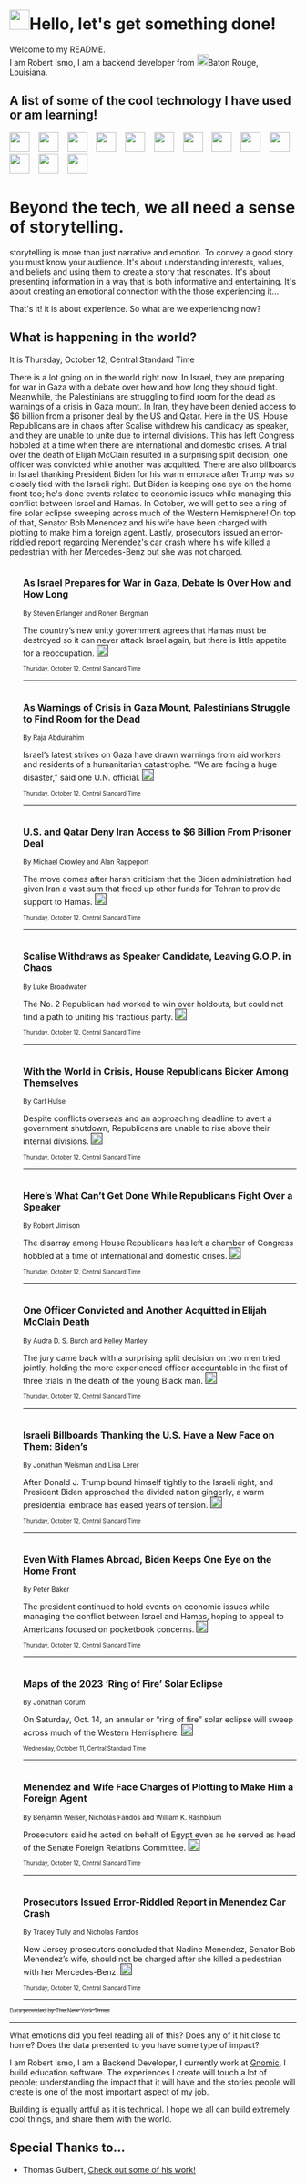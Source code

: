 <h1><img src="https://emojis.slackmojis.com/emojis/images/1643514375/3493/hot-coffee.gif?1643514375" width="35"/>Hello, let's get something done!</h1>

<p>Welcome to my README.<br/>
I am Robert Ismo, I am a backend developer from <img src="https://emojis.slackmojis.com/emojis/images/1638395689/50435/moulin_rouge.png?1638395689" width="20"/>Baton Rouge, Louisiana.</p>
<h2>A list of some of the cool technology I have used or am learning!</h2>
<p>
<img src="https://emojis.slackmojis.com/emojis/images/1643516091/21142/meow_bongotap.gif?1643516091" width="35" alt="">
<img src="https://img.shields.io/badge/Favorite%20Frontend%20Framework-SvelteKit-f83903" alt="">
<img src="https://img.shields.io/badge/Second%20Favorite-Vue-40b581" alt="">
<img src="https://img.shields.io/badge/Most%20Used%20Runtime-Nodejs-78b061" alt="">
<img src="https://emojis.slackmojis.com/emojis/images/1643517416/34482/fire.gif?1643517416" width="35" alt="">
<img src="https://img.shields.io/badge/Javascript%20But%20Better-Typescript-0078ca" alt="">
<img src="https://img.shields.io/badge/Favorite%20Language-Elixir-3e244d" alt="">
<img src="https://img.shields.io/badge/Containerize%20Everything-Docker-6ac9ef" alt="">
<img src="https://emojis.slackmojis.com/emojis/images/1643514596/5999/meow_party.gif?1643514596" width="35" alt="">
<img src="https://img.shields.io/badge/API%20Love%20Language-Graphql-de32a5" alt="">
<img src="https://img.shields.io/badge/Our%20Favorite%20Version%20Controller-Git-e94f33" alt="">
<img src="https://img.shields.io/badge/Favorite%20Database-Redis-d42d1d" alt="">
<img src="https://emojis.slackmojis.com/emojis/images/1643514559/5584/deployparrot.gif?1643514559" width="35" alt="">
<img src="https://img.shields.io/badge/Container%20Interstate-RabbitMQ-f66200" alt="">
<img src="https://img.shields.io/badge/Gotta%20Learn-Kubernetes-316adf" alt="">
<img src="https://img.shields.io/badge/Really%20Mature%20Now-WASM-654fef" alt="">
<img src="https://emojis.slackmojis.com/emojis/images/1666642497/61942/dance_vibe.gif?1666642497" width="35" alt="">
<img src="https://img.shields.io/badge/For%20My%20M1-ARM64-657d96" alt="">
<img src="https://img.shields.io/badge/Loving%20This%20So%20Much-TailwindCSS-17bcb5" alt="">
<img src="https://img.shields.io/badge/Cool%20Build%20Tool-Vite-f9cb24" alt="">
<img src="https://emojis.slackmojis.com/emojis/images/1669231376/62819/working-on-it.gif?1669231376" width="35" alt="">
<img src="https://img.shields.io/badge/Fun%20and%20Easy%20Database-MongoDB-5f8c49" alt="">
<img src="https://img.shields.io/badge/JS%20Life%20Support-NPM-c73737" alt="">
<img src="https://img.shields.io/badge/I%20Liked%20It-DynamoDB-0073b9" alt="">
<img src="https://emojis.slackmojis.com/emojis/images/1643514045/46/question.gif?1643514045" width="35" alt="">
<img src="https://img.shields.io/badge/cool-React-60d6f9" alt="">
<img src="https://img.shields.io/badge/Future%20Big%20Project-Lambda-f37e00" alt="">
<img src="https://img.shields.io/badge/NPM%20But%20Better-PNPM-f1aa07" alt="">
<img src="https://emojis.slackmojis.com/emojis/images/1643514943/9662/fbwow.gif?1643514943" width="35" alt="">
<img src="https://img.shields.io/badge/First%20Language-C-662079" alt="">
<img src="https://img.shields.io/badge/Where%20I%20Deploy%20Frontend-Vercel-000000" alt="">
<img src="https://img.shields.io/badge/Who%20Does%20not%20Want%20an%20App-Swift-f9492a" alt="">
<img src="https://emojis.slackmojis.com/emojis/images/1643514058/151/javascript.png?1643514058" width="35" alt="">
<img src="https://img.shields.io/badge/cool-Python-fbd542" alt="">
<img src="https://img.shields.io/badge/Favorite%20Something-Stripe-656cdc" alt="">
<img src="https://img.shields.io/badge/Of%20Course-HTML5-ed6327" alt="">
<img src="https://emojis.slackmojis.com/emojis/images/1660415405/60731/bomb.gif?1660415405" width="35" alt="">
<img src="https://img.shields.io/badge/hate-CSS-2964ec" alt="">
<img src="https://img.shields.io/badge/Learning-CircleCI-141215" alt="">
<img src="https://img.shields.io/badge/Learning-Rust-fbbb3b" alt="">
<img src="https://emojis.slackmojis.com/emojis/images/1660415397/60712/writing-hand.gif?1660415397" width="35" alt="">
<img src="https://img.shields.io/badge/Dev%20Browser%20of%20Choice-Firefox-cc4e26" alt="">
<img src="https://img.shields.io/badge/Recoverying%20From%20Windows-UNIX-1781e3" alt="">
<img src="https://img.shields.io/badge/LOVE-LogSeq-90c1c2" alt="">
<img src="https://emojis.slackmojis.com/emojis/images/1643514066/223/kirby.gif?1643514066" width="35" alt="">
<img src="https://img.shields.io/badge/Daily%20Driver-MacOS-e6e6e8" alt="">
<img src="https://img.shields.io/badge/Git%20Server-Github-000000" alt="">
<img src="https://img.shields.io/badge/enjoyable-EC2-f17428" alt="">
<img src="https://emojis.slackmojis.com/emojis/images/1643514239/2069/excited.gif?1643514239" width="35" alt="">
</p>
<h1>Beyond the tech, we all need a sense of storytelling.</h1>
<p>storytelling is more than just narrative and emotion. To convey a good story you must know your audience. It's about understanding interests, values, and beliefs and using them to create a story that resonates. It's about presenting information in a way that is both informative and entertaining. It's about creating an emotional connection with the those experiencing it...</p>
<p>That's it! it is about experience. So what are we experiencing now?</p>
<h2>What is happening in the world?</h2>
<p>It is Thursday, October 12, Central Standard Time</p>
<p>
There is a lot going on in the world right now. In Israel, they are preparing for war in Gaza with a debate over how and how long they should fight. Meanwhile, the Palestinians are struggling to find room for the dead as warnings of a crisis in Gaza mount. In Iran, they have been denied access to $6 billion from a prisoner deal by the US and Qatar. Here in the US, House Republicans are in chaos after Scalise withdrew his candidacy as speaker, and they are unable to unite due to internal divisions. This has left Congress hobbled at a time when there are international and domestic crises. A trial over the death of Elijah McClain resulted in a surprising split decision; one officer was convicted while another was acquitted. There are also billboards in Israel thanking President Biden for his warm embrace after Trump was so closely tied with the Israeli right. But Biden is keeping one eye on the home front too; he&#39;s done events related to economic issues while managing this conflict between Israel and Hamas. In October, we will get to see a ring of fire solar eclipse sweeping across much of the Western Hemisphere! On top of that, Senator Bob Menendez and his wife have been charged with plotting to make him a foreign agent. Lastly, prosecutors issued an error-riddled report regarding Menendez&#39;s car crash where his wife killed a pedestrian with her Mercedes-Benz but she was not charged.</p>
<ol>
<img src="https://img.shields.io/badge/-world-blue" alt="">
<h3>As Israel Prepares for War in Gaza, Debate Is Over How and How Long</h3>
<sub>By Steven Erlanger and Ronen Bergman</sub>
<p>The country’s new unity government agrees that Hamas must be destroyed so it can never attack Israel again, but there is little appetite for a reoccupation.  <a href=""><img src="https://developer.nytimes.com/files/poweredby_nytimes_30b.png?v=1583354208352" height="20"></a></p>
<sub><sub>Thursday, October 12, Central Standard Time</sub></sub>
<hr/>
<img src="https://img.shields.io/badge/-world-blue" alt="">
<h3>As Warnings of Crisis in Gaza Mount, Palestinians Struggle to Find Room for the Dead</h3>
<sub>By Raja Abdulrahim</sub>
<p>Israel’s latest strikes on Gaza have drawn warnings from aid workers and residents of a humanitarian catastrophe. “We are facing a huge disaster,” said one U.N. official.  <a href=""><img src="https://developer.nytimes.com/files/poweredby_nytimes_30b.png?v=1583354208352" height="20"></a></p>
<sub><sub>Thursday, October 12, Central Standard Time</sub></sub>
<hr/>
<img src="https://img.shields.io/badge/-world-blue" alt="">
<h3>U.S. and Qatar Deny Iran Access to $6 Billion From Prisoner Deal</h3>
<sub>By Michael Crowley and Alan Rappeport</sub>
<p>The move comes after harsh criticism that the Biden administration had given Iran a vast sum that freed up other funds for Tehran to provide support to Hamas.  <a href=""><img src="https://developer.nytimes.com/files/poweredby_nytimes_30b.png?v=1583354208352" height="20"></a></p>
<sub><sub>Thursday, October 12, Central Standard Time</sub></sub>
<hr/>
<img src="https://img.shields.io/badge/-us-blue" alt="">
<h3>Scalise Withdraws as Speaker Candidate, Leaving G.O.P. in Chaos</h3>
<sub>By Luke Broadwater</sub>
<p>The No. 2 Republican had worked to win over holdouts, but could not find a path to uniting his fractious party.  <a href=""><img src="https://developer.nytimes.com/files/poweredby_nytimes_30b.png?v=1583354208352" height="20"></a></p>
<sub><sub>Thursday, October 12, Central Standard Time</sub></sub>
<hr/>
<img src="https://img.shields.io/badge/-us-blue" alt="">
<h3>With the World in Crisis, House Republicans Bicker Among Themselves</h3>
<sub>By Carl Hulse</sub>
<p>Despite conflicts overseas and an approaching deadline to avert a government shutdown, Republicans are unable to rise above their internal divisions.  <a href=""><img src="https://developer.nytimes.com/files/poweredby_nytimes_30b.png?v=1583354208352" height="20"></a></p>
<sub><sub>Thursday, October 12, Central Standard Time</sub></sub>
<hr/>
<img src="https://img.shields.io/badge/-us-blue" alt="">
<h3>Here’s What Can’t Get Done While Republicans Fight Over a Speaker</h3>
<sub>By Robert Jimison</sub>
<p>The disarray among House Republicans has left a chamber of Congress hobbled at a time of international and domestic crises.  <a href=""><img src="https://developer.nytimes.com/files/poweredby_nytimes_30b.png?v=1583354208352" height="20"></a></p>
<sub><sub>Thursday, October 12, Central Standard Time</sub></sub>
<hr/>
<img src="https://img.shields.io/badge/-us-blue" alt="">
<h3>One Officer Convicted and Another Acquitted in Elijah McClain Death</h3>
<sub>By Audra D. S. Burch and Kelley Manley</sub>
<p>The jury came back with a surprising split decision on two men tried jointly, holding the more experienced officer accountable in the first of three trials in the death of the young Black man.  <a href=""><img src="https://developer.nytimes.com/files/poweredby_nytimes_30b.png?v=1583354208352" height="20"></a></p>
<sub><sub>Thursday, October 12, Central Standard Time</sub></sub>
<hr/>
<img src="https://img.shields.io/badge/-us-blue" alt="">
<h3>Israeli Billboards Thanking the U.S. Have a New Face on Them: Biden’s</h3>
<sub>By Jonathan Weisman and Lisa Lerer</sub>
<p>After Donald J. Trump bound himself tightly to the Israeli right, and President Biden approached the divided nation gingerly, a warm presidential embrace has eased years of tension.  <a href=""><img src="https://developer.nytimes.com/files/poweredby_nytimes_30b.png?v=1583354208352" height="20"></a></p>
<sub><sub>Thursday, October 12, Central Standard Time</sub></sub>
<hr/>
<img src="https://img.shields.io/badge/-us-blue" alt="">
<h3>Even With Flames Abroad, Biden Keeps One Eye on the Home Front</h3>
<sub>By Peter Baker</sub>
<p>The president continued to hold events on economic issues while managing the conflict between Israel and Hamas, hoping to appeal to Americans focused on pocketbook concerns.  <a href=""><img src="https://developer.nytimes.com/files/poweredby_nytimes_30b.png?v=1583354208352" height="20"></a></p>
<sub><sub>Thursday, October 12, Central Standard Time</sub></sub>
<hr/>
<img src="https://img.shields.io/badge/-science-blue" alt="">
<h3>Maps of the 2023 ‘Ring of Fire’ Solar Eclipse</h3>
<sub>By Jonathan Corum</sub>
<p>On Saturday, Oct. 14, an annular or “ring of fire” solar eclipse will sweep across much of the Western Hemisphere.  <a href=""><img src="https://developer.nytimes.com/files/poweredby_nytimes_30b.png?v=1583354208352" height="20"></a></p>
<sub><sub>Wednesday, October 11, Central Standard Time</sub></sub>
<hr/>
<img src="https://img.shields.io/badge/-nyregion-blue" alt="">
<h3>Menendez and Wife Face Charges of Plotting to Make Him a Foreign Agent</h3>
<sub>By Benjamin Weiser, Nicholas Fandos and William K. Rashbaum</sub>
<p>Prosecutors said he acted on behalf of Egypt even as he served as head of the Senate Foreign Relations Committee.  <a href=""><img src="https://developer.nytimes.com/files/poweredby_nytimes_30b.png?v=1583354208352" height="20"></a></p>
<sub><sub>Thursday, October 12, Central Standard Time</sub></sub>
<hr/>
<img src="https://img.shields.io/badge/-nyregion-blue" alt="">
<h3>Prosecutors Issued Error-Riddled Report in Menendez Car Crash</h3>
<sub>By Tracey Tully and Nicholas Fandos</sub>
<p>New Jersey prosecutors concluded that Nadine Menendez, Senator Bob Menendez’s wife, should not be charged after she killed a pedestrian with her Mercedes-Benz.  <a href=""><img src="https://developer.nytimes.com/files/poweredby_nytimes_30b.png?v=1583354208352" height="20"></a></p>
<sub><sub>Thursday, October 12, Central Standard Time</sub></sub>
<hr/>
</ol>
<a href="https://developer.nytimes.com"><sub><sub>Data provided by The New York Times</sub></sub></a>
<hr/>
<p>What emotions did you feel reading all of this? Does any of it hit close to home? Does the data presented to you have some type of impact?</p>
<p>I am Robert Ismo, I am a Backend Developer, I currently work at <a href="https://gnomic.education/">Gnomic</a>, I build education software. The experiences I create will touch a lot of people; understanding the impact that it will have and the stories people will create is one of the most important aspect of my job.</p>
<p>Building is equally artful as it is technical. I hope we all can build extremely cool things, and share them with the world.</p>
<h2>Special Thanks to...</h2>
<ul>
<li>Thomas Guibert, <a href="https://github.com/thmsgbrt/thmsgbrt">Check out some of his work!</a></li>
</ul>